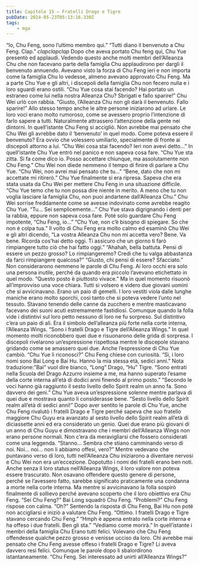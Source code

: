 ```yaml
---
title: Capitolo 15 – Fratelli Drago e Tigre
pubDate: 2024-05-23T05:13:16.330Z
tags:
    - mga
---
```



“Io, Chu Feng, sono l’ultimo membro qui.”
“Tutti diano il benvenuto a Chu Feng. Clap.”
*clapclapclap*
Dopo che aveva portato Chu feng qui, Chu Yue presentò ed applaudì.
Vedendo questo anche molti membri dell’Alleanza Chu che non facevano parte della famiglia Chu applaudirono per dargli il benvenuto annuendo.
Avevano visto la forza di Chu Feng ieri e non importa come la famiglia Chu lo vedesse, almeno avevano approvato Chu Feng.
Ma a parte Chu Yue e gli altri, i discepoli della famiglia Chu non fecero nulla e i loro sguardi erano ostili.
“Chu Yue cosa stai facendo? Hai portato un estraneo come lui nella nostra Alleanza Chu? Sbrigati e fallo sparire!” Chu Wei urlò con rabbia.
“Giusto, l’Alleanza Chu non gli darà il benvenuto. Fallo sparire!” Allo stesso tempo anche le altre persone iniziarono ad urlare.
Le loro voci erano molto rumoroso, come se avessero proprio l’intenzione di farlo sapere a tutti. Naturalmente attrassero l’attenzione della gente nei dintorni.
In quell’istante Chu Feng si accigliò. Non avrebbe mai pensato che Chu Wei gli avrebbe dato il ‘benvenuto’ in quel modo.
Come poteva essere il benvenuto? Era ovvio che volessero umiliarlo, specialmente di fronte ai discepoli attorno a lui.
“Chu Wei cosa stai facendo? Ieri non avevi detto…” In quell’istante Chu Yue entrò nel panico e non sapeva cosa fare.
“Chu Yue sta zitta. Si fa come dico io. Posso accettare chiunque, ma assolutamente non Chu Feng.” Chu Wei non diede nemmeno il tempo di finire di parlare a Chu Yue.
“Chu Wei, non avrei mai pensato che tu…”
“Bene, dato che non mi accettate mi ritirerò.”
Chu Yue finalmente si era ripresa. Sapeva che era stata usata da Chu Wei per mettere Chu Feng in una situazione difficile.
“Chu Yue temo che tu non possa dire niente in merito. A meno che tu non voglia lasciare la famiglia Chu, non puoi andartene dall’Alleanza Chu.” Chu Wei sorrise freddamente come se avesse indovinato come avrebbe reagito Chu Yue.
“Tu… Sei semplicemente…” Chu Yue stava digrignando i denti per la rabbia, eppure non sapeva cosa fare.
Poté solo guardare Chu Feng impotente, “Chu Feng, io…”
“Chu Yue, non c’è bisogno di spiegare. So che non è colpa tua.” Il volto di Chu Feng era molto calmo ed esaminò Chu Wei e gli altri dicendo,
“La vostra Alleanza Chu non mi accetta vero? Bene. Va bene. Ricorda cos’hai detto oggi. Ti assicuro che un giorno ti farò rimpiangere tutto ciò che hai fatto oggi.”
“Ahahah, bella battuta. Pensi di essere un pezzo grosso? Lo rimpiangeremo? Credi che tu valga abbastanza da farci rimpiangere qualcosa?”
“Giusto, chi pensi di essere? Sfacciato.”
Non considerarono nemmeno le parole di Chu Feng. Ai loro occhi era solo una persona inutile, perché da quando era piccolo l’avevano etichettato in quel modo.
“Questo posto è piuttosto vivace.” Ma in quel momento risuonò all’improvviso una voce chiara.
Tutti si volsero e videro due giovani uomini che si avvicinavano.
Erano un paio di gemelli. I loro vestiti viola dalle lunghe maniche erano molto sporchi, così tanto che si poteva vedere l’unto nel tessuto.
Stavano tenendo delle canne da zucchero e mentre masticavano facevano dei suoni acuti estremamente fastidiosi.
Comunque quando la folla vide i distintivi sul loro petto nessuno di loro ne fu sorpreso.
Sul distintivo c’era un paio di ali. Era il simbolo dell’alleanza più forte nella corte interna, l’Alleanza Wings.
“Sono i fratelli Drago e Tigre dell’Alleanza Wings.” In quel momento molti riconobbero quei due e risuonarono delle grida di sorpresa.
I discepoli rivelarono un’espressione rispettosa mentre le discepole stavano gridando come se amassero quei due. Anche l’espressione di Chu Yue cambiò.
“Chu Yue li riconosci?” Chu Feng chiese con curiosità.
“Sì, i loro nomi sono Bai Long e Bai Hu. Hanno la mia stessa età, sedici anni.”
Nota traduzione:”Bai” vuol dire bianco, “Long” Drago, “Hu” Tigre.
“Sono entrati nella Scuola del Drago Azzurro insieme a me, ma hanno superato l’esame della corte interna all’età di dodici anni finendo al primo posto.”
“Secondo le voci hanno già raggiunto il sesto livello dello Spirit realm un anno fa. Sono davvero dei geni.”
Chu Yue aveva un’espressione solenne mentre parlava di quei due e mostrava quanto li considerasse bene.
“Sesto livello dello Spirit realm all’età di sedici anni!”
Dopo aver sentito le parole di Chu Yue, anche Chu Feng rivalutò i fratelli Drago e Tigre perché sapeva che suo fratello maggiore Chu Guyu era avanzato al sesto livello dello Spirit realm all’età di diciassette anni ed era considerato un genio.
Quei due erano più giovani di un anno di Chu Guyu e dimostravano che i membri dell’Alleanza Wings non erano persone normali. Non c’era da meravigliarsi che fossero considerati come una leggenda.
“Stanno… Sembra che stiano camminando verso di noi. Noi… noi… non li abbiamo offesi, vero?”
Mentre vedevano che puntavano verso di loro, tutti nell’Alleanza Chu iniziarono a diventare nervosi e Chu Wei non era un’eccezione.
Dopotutto i nomi dei fratelli erano ben noti. Anche senza il loro status nell’Alleanza Wings, il loro valore non poteva essere trascurato.
Non osavano offendere questo genere di persone, perché se l’avessero fatto, sarebbe significato praticamente una condanna a morte nella corte interna.
Ma mentre si avvicinavano la folla sospirò finalmente di sollievo perché avevano scoperto che il loro obiettivo era Chu Feng.
“Sei Chu Feng?” Bai Long squadrò Chu Feng.
“Problemi?” Chu Feng rispose con calma.
“Oh?” Sentendo la risposta di Chu Feng, Bai Hu non poté non accigliarsi e iniziò a valutare Chu Feng.
“Ottimo. I fratelli Drago e Tigre stavano cercando Chu Feng.”
“Hmph è appena entrato nella corte interna e ha offeso i due fratelli. Ben gli sta.”
“Vediamo come morirà.”
In quell’istante i membri della famiglia Chu Erano tutti felici. Volevano che Chu Feng offendesse qualche pezzo grosso e venisse ucciso da loro.
Chi avrebbe mai pensato che Chu Feng avesse offeso i fratelli Drago e Tigre? Li aveva davvero resi felici.
Comunque le parole dopo li sbalordirono istantaneamente.
“Chu Feng. Sei interessato ad unirti all’Alleanza Wings?”



